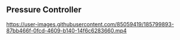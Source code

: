 ## Pressure Controller

https://user-images.githubusercontent.com/85059419/185799893-87bb466f-0fcd-4609-b140-14f6c6283660.mp4
